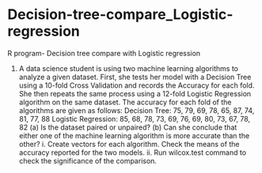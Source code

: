 # Decision-tree-compare_Logistic-regression
R program- Decision tree compare with Logistic regression
1. A data science student is using two machine learning algorithms to analyze a given
dataset. First, she tests her model with a Decision Tree using a 10-fold Cross Validation
and records the Accuracy for each fold. She then repeats the same process using a 12-fold
Logistic Regression algorithm on the same dataset. The accuracy for each fold of the
algorithms are given as follows:
Decision Tree: 75, 79, 69, 78, 65, 87, 74, 81, 77, 88
Logistic Regression: 85, 68, 78, 73, 69, 76, 69, 80, 73, 67, 78, 82
(a) Is the dataset paired or unpaired?
(b) Can she conclude that either one of the machine learning algorithm is more accurate
than the other?
i. Create vectors for each algorithm. Check the means of the accuracy reported
for the two models.
ii. Run wilcox.test command to check the significance of the comparison.

